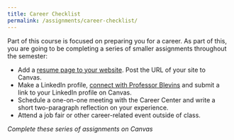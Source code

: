 ```yaml
---
title: Career Checklist
permalink: /assignments/career-checklist/
---
```


Part of this course is focused on preparing you for a career. As part of this, you are going to be completing a series of smaller assignments throughout the semester:

- Add a [resume page to your website]({{site.baseurl}}/modules/resume-website/). Post the URL of your site to Canvas.
- Make a LinkedIn profile, [connect with Professor Blevins](https://www.linkedin.com/in/cameronblevins/) and submit a link to your LinkedIn profile on Canvas.
- Schedule a one-on-one meeting with the Career Center and write a short two-paragraph reflection on your experience.
- Attend a job fair or other career-related event outside of class. 

*Complete these series of assignments on Canvas*